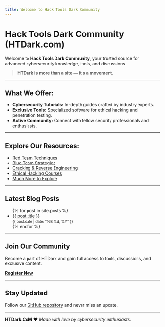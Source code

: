 ```yaml
---
title: Welcome to Hack Tools Dark Community
---
```


# Hack Tools Dark Community (HTDark.com)

Welcome to **Hack Tools Dark Community**, your trusted source for advanced cybersecurity knowledge, tools, and discussions.

> **HTDark is more than a site — it's a movement.**

---

## What We Offer:

- **Cybersecurity Tutorials:** In-depth guides crafted by industry experts.
- **Exclusive Tools:** Specialized software for ethical hacking and penetration testing.
- **Active Community:** Connect with fellow security professionals and enthusiasts.

---

## Explore Our Resources:

- [Red Team Techniques](https://htdark.com/index.php#red-team-offensive-security.5)
- [Blue Team Strategies](https://htdark.com/index.php#blue-team-defensive-security.6)
- [Cracking & Reverse Engineering](https://htdark.com/index.php#cracking-reverse-engineering.17)
- [Ethical Hacking Courses](https://htdark.com/index.php?resources/)
- [Much More to Explore](https://htdark.com/index.php)

---

## Latest Blog Posts

<ul>
  {% for post in site.posts %}
    <li>
      <a href="{{ site.baseurl }}{{ post.url }}">{{ post.title }}</a> <br>
      <small>{{ post.date | date: "%B %d, %Y" }}</small>
    </li>
  {% endfor %}
</ul>

---

## Join Our Community

Become a part of HTDark and gain full access to tools, discussions, and exclusive content.

[**Register Now**](https://htdark.com/index.php?register/)

---

## Stay Updated

Follow our [GitHub repository](https://github.com/LvL23HT) and never miss an update.

---

**HTDark.CoM** ❤️ *Made with love by cybersecurity enthusiasts.*
